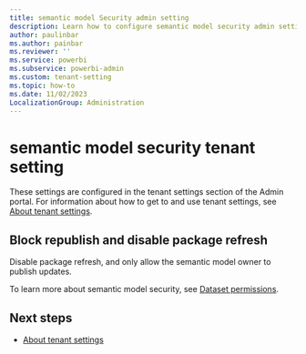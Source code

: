 ```yaml
---
title: semantic model Security admin setting
description: Learn how to configure semantic model security admin settings in Fabric.
author: paulinbar
ms.author: painbar
ms.reviewer: ''
ms.service: powerbi
ms.subservice: powerbi-admin
ms.custom: tenant-setting
ms.topic: how-to
ms.date: 11/02/2023
LocalizationGroup: Administration
---
```


# semantic model security tenant setting

These settings are configured in the tenant settings section of the Admin portal. For information about how to get to and use tenant settings, see [About tenant settings](tenant-settings-index.md).

## Block republish and disable package refresh

Disable package refresh, and only allow the semantic model owner to publish updates.

To learn more about semantic model security, see [Dataset permissions](/power-bi/connect-data/service-datasets-permissions).

## Next steps

* [About tenant settings](tenant-settings-index.md)